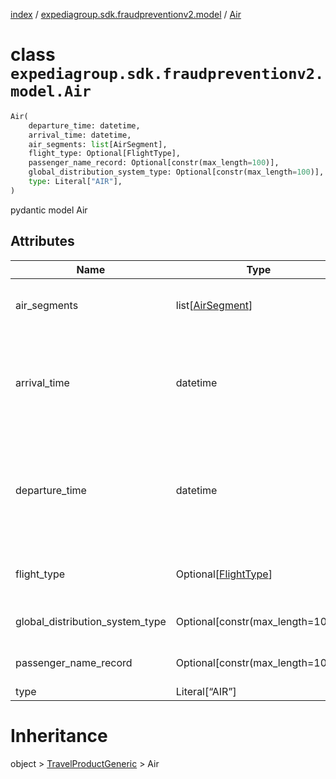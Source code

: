 [index](index.md) /
[expediagroup.sdk.fraudpreventionv2.model](expediagroup.sdk.fraudpreventionv2.model.md)
/ [Air](Air.md)

# class `expediagroup.sdk.fraudpreventionv2.model.Air`

```python
Air(
    departure_time: datetime,
    arrival_time: datetime,
    air_segments: list[AirSegment],
    flight_type: Optional[FlightType],
    passenger_name_record: Optional[constr(max_length=100)],
    global_distribution_system_type: Optional[constr(max_length=100)],
    type: Literal["AIR"],
)
```

pydantic model Air

## Attributes

| Name                            | Type                                    | Required | Description                                                                                                                     |
| ------------------------------- | --------------------------------------- | -------- | ------------------------------------------------------------------------------------------------------------------------------- |
| air_segments                    | list\[[AirSegment](AirSegment.md)\]     | True     | Additional airline and flight details for each of the trip segments.                                                            |
| arrival_time                    | datetime                                | True     | Local date and time of arrival to final destination location, in ISO-8601 date and time format `yyyy-MM-ddTHH:mm:ss.SSSZ`.      |
| departure_time                  | datetime                                | True     | Local date and time of departure from original departure location, in ISO-8601 date and time format `yyyy-MM-ddTHH:mm:ss.SSSZ`. |
| flight_type                     | Optional\[[FlightType](FlightType.md)\] | False    | Identifies the type of air trip based on the air destinations.                                                                  |
| global_distribution_system_type | Optional\[constr(max_length=100)\]      | False    | Associated with Passenger Name Record (PNR).                                                                                    |
| passenger_name_record           | Optional\[constr(max_length=100)\]      | False    | Airline booking confirmation code for the trip.                                                                                 |
| type                            | Literal\[“AIR”\]                        | True     | …                                                                                                                               |

# Inheritance

object > [TravelProductGeneric](TravelProductGeneric.md) > Air
